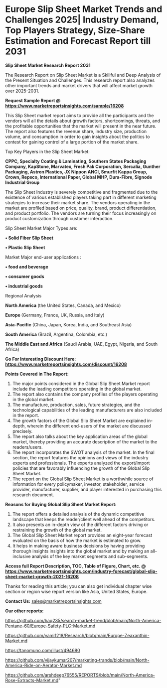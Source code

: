 # Europe Slip Sheet Market Trends and Challenges 2025| Industry Demand, Top Players Strategy, Size-Share Estimation and Forecast Report till 2031

<strong>Slip Sheet Market Research Report 2031</strong>

The Research Report on Slip Sheet Market is a Skillful and Deep Analysis of the Present Situation and Challenges. This research report also analyzes other important trends and market drivers that will affect market growth over 2025-2031.

<strong>Request Sample Report @ <a href=https://www.marketreportsinsights.com/sample/16208>https://www.marketreportsinsights.com/sample/16208</a></strong>

This Slip Sheet market report aims to provide all the participants and the vendors will all the details about growth factors, shortcomings, threats, and the profitable opportunities that the market will present in the near future. The report also features the revenue share, industry size, production volume, and consumption in order to gain insights about the politics to contest for gaining control of a large portion of the market share.

Top Key Players in the Slip Sheet Market:

<strong>CPPC, Specialty Coating & Laminating, Southern States Packaging Company, KapStone, Marvatex, Fresh Pak Corporation, Sercalia, Gunther Packaging, Astron Plastics, JX Nippon ANCI, Smurfit Kappa Group, Crown, Repsco, International Paper, Global MHP, Dura-Fibre, Signode Industrial Group</strong>

The Slip Sheet Industry is severely competitive and fragmented due to the existence of various established players taking part in different marketing strategies to increase their market share. The vendors operating in the market are profiled based on price, quality, brand, product differentiation, and product portfolio. The vendors are turning their focus increasingly on product customization through customer interaction.

Slip Sheet Market Major Types are:

<strong>• Solid Fiber Slip Sheet

• Plastic Slip Sheet</strong>

Market Major end-user applications :

<strong>• food and beverage

• consumer goods

• industrial goods</strong>

Regional Analysis

</u><strong><b>North America</b></strong> (the United States, Canada, and Mexico)

<strong><b>Europe </b></strong>(Germany, France, UK, Russia, and Italy)

<strong><b>Asia-Pacific</b></strong> (China, Japan, Korea, India, and Southeast Asia)

<strong><b>South America</b></strong> (Brazil, Argentina, Colombia, etc.)

<strong><b>The Middle East and Africa</b></strong> (Saudi Arabia, UAE, Egypt, Nigeria, and South Africa)

<strong>Go For Interesting Discount Here: <a href=https://www.marketreportsinsights.com/discount/16208>https://www.marketreportsinsights.com/discount/16208</a></strong>

<strong>Points Covered in The Report:</strong>
<ol>
  <li>The major points considered in the Global Slip Sheet Market report include the leading competitors operating in the global market.</li>
  <li>The report also contains the company profiles of the players operating in the global market.</li>
  <li>The manufacture, production, sales, future strategies, and the technological capabilities of the leading manufacturers are also included in the report.</li>
  <li>The growth factors of the Global Slip Sheet Market are explained in-depth, wherein the different end-users of the market are discussed precisely.</li>
  <li>The report also talks about the key application areas of the global market, thereby providing an accurate description of the market to the readers/users.</li>
  <li>The report incorporates the SWOT analysis of the market. In the final section, the report features the opinions and views of the industry experts and professionals. The experts analyzed the export/import policies that are favorably influencing the growth of the Global Slip Sheet Market.</li>
  <li>The report on the Global Slip Sheet Market is a worthwhile source of information for every policymaker, investor, stakeholder, service provider, manufacturer, supplier, and player interested in purchasing this research document.</li>
</ol>
<strong>Reasons for Buying Global Slip Sheet Market Report:</strong>

<ol>
  <li>The report offers a detailed analysis of the dynamic competitive landscape that keeps the reader/client well ahead of the competitors.</li>
  <li>It also presents an in-depth view of the different factors driving or restraining the growth of the global market.</li>
  <li>The Global Slip Sheet Market report provides an eight-year forecast evaluated on the basis of how the market is estimated to grow.</li>
  <li>It helps in making aware business decisions by having providing thorough insights insights into the global market and by making an all-inclusive analysis of the key market segments and sub-segments.</li>
</ol>
<strong>Access full Report Description, TOC, Table of Figure, Chart, etc. @ <a href=https://www.marketreportsinsights.com/industry-forecast/global-slip-sheet-market-growth-2021-16208>https://www.marketreportsinsights.com/industry-forecast/global-slip-sheet-market-growth-2021-16208</a></strong>


Thanks for reading this article; you can also get individual chapter wise section or region wise report version like Asia, United States, Europe.

<strong>Contact Us:</strong>
sales@marketreportsinsights.com

<strong>Our other reports:</strong>

<a href=https://github.com/haq235/search-market-trend/blob/main/North-America-Pentane-60/Europe-Safety-PLC-Market.md>https://github.com/haq235/search-market-trend/blob/main/North-America-Pentane-60/Europe-Safety-PLC-Market.md</a>

<a href=https://github.com/yami1218/Research/blob/main/Europe-Zeaxanthin-Market.md>https://github.com/yami1218/Research/blob/main/Europe-Zeaxanthin-Market.md</a>

<a href=https://tanomuno.com/illust/494680>https://tanomuno.com/illust/494680</a>

<a href=https://github.com/vijaykumar207/marketing-trands/blob/main/North-America-Ride-on-Aerator-Market.md>https://github.com/vijaykumar207/marketing-trands/blob/main/North-America-Ride-on-Aerator-Market.md</a>

<a href=https://github.com/arshdeep76555/REPORTS/blob/main/North-America-Rose-Extracts-Market.md>https://github.com/arshdeep76555/REPORTS/blob/main/North-America-Rose-Extracts-Market.md</a>"
